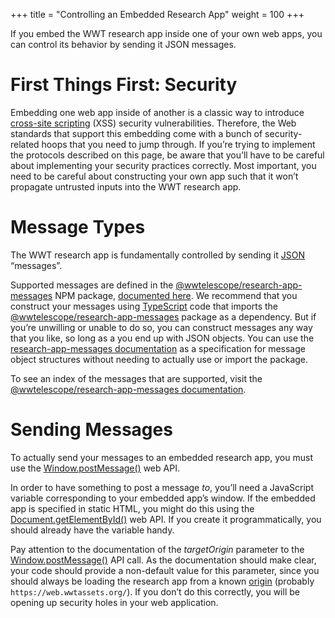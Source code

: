 +++
title = "Controlling an Embedded Research App"
weight = 100
+++

If you embed the WWT research app inside one of your own web apps, you can
control its behavior by sending it JSON messages.


# First Things First: Security

Embedding one web app inside of another is a classic way to introduce
[cross-site scripting][xss] (XSS) security vulnerabilities. Therefore, the Web
standards that support this embedding come with a bunch of security-related
hoops that you need to jump through. If you’re trying to implement the protocols
described on this page, be aware that you’ll have to be careful about
implementing your security practices correctly. Most important, you need to be
careful about constructing your own app such that it won’t propagate untrusted
inputs into the WWT research app.

[xss]: https://developer.mozilla.org/en-US/docs/Web/Security/Types_of_attacks#cross-site_scripting_xss


# Message Types

The WWT research app is fundamentally controlled by sending it [JSON] “messages”.

[JSON]: https://www.json.org/json-en.html

Supported messages are defined in the [@wwtelescope/research-app-messages] NPM
package, [documented here][msg-docs]. We recommend that you construct your
messages using [TypeScript] code that imports the
[@wwtelescope/research-app-messages] package as a dependency. But if you’re
unwilling or unable to do so, you can construct messages any way that you like,
so long as a you end up with JSON objects. You can use the
[research-app-messages documentation][msg-docs] as a specification for message
object structures without needing to actually use or import the package.

[@wwtelescope/research-app-messages]: https://www.npmjs.com/package/@wwtelescope/research-app-messages
[msg-docs]: https://docs.worldwidetelescope.org/webgl-reference/latest/apiref/research-app-messages/
[TypeScript]: https://typescriptlang.org/

To see an index of the messages that are supported, visit the
[@wwtelescope/research-app-messages documentation][msg-docs].


# Sending Messages

To actually send your messages to an embedded research app, you must use the
[Window.postMessage()] web API.

[Window.postMessage()]: https://developer.mozilla.org/en-US/docs/Web/API/Window/postMessage

In order to have something to post a message *to*, you’ll need a JavaScript
variable corresponding to your embedded app’s window. If the embedded app is
specified in static HTML, you might do this using the
[Document.getElementById()] web API. If you create it programmatically, you
should already have the variable handy.

[Document.getElementById()]: https://developer.mozilla.org/en-US/docs/Web/API/Document/getElementById

Pay attention to the documentation of the *targetOrigin* parameter to the
[Window.postMessage()] API call. As the documentation should make clear, your
code should provide a non-default value for this parameter, since you should
always be loading the research app from a known [origin][web-origin] (probably
`https://web.wwtassets.org/`). If you don’t do this correctly, you will be
opening up security holes in your web application.

[web-origin]: https://developer.mozilla.org/en-US/docs/Glossary/Origin
